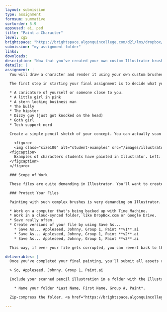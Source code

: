 ```yaml
---
layout: submission
type: assignment
formsum: summative
sortorder: 5.9
appsused: ai, psd
title: "Paint a Character"
level: cg5
brightspace: "https://brightspace.algonquincollege.com/d2l/lms/dropbox/user/folder_submit_files.d2l?db=543592&grpid=0&isprv=0&bp=0&ou=565781"
submission: "my-assignment-folder"
links:
downloads:
description: "Now that you've created your own custom Illustrator brushes, let's use them to create something wonderful. Paint a character in Illustrator using a variety of brushes and techniques."
details: | 
assignment: | 
  You will draw a character and render it using your own custom brushes in Illustrator.

  The first step in starting your final assignment is to decide what you're going to draw. You have the choice of character faces. It can be human or animal. They should be very distinctive. These are a few ideas:

  * A caricature of yourself or someone close to you.
  * A little girl in pink
  * A stern looking business man
  * The bully
  * The hipster
  * Dizzy guy (just got knocked on the head)
  * Goth girl
  * Tech support nerd

  Create a simple pencil sketch of your concept. You can actually scan it, then place it in Illustrator to trace it. This will be the base of your final illustration.

    <figure>
    <img class="size100" alt="student-examples" src="/images/illustrator-paint-a-character/student-examples.jpg">
  <figcaption>
    Examples of characters students have painted in Illustrator. Left: <a href="https://www.behance.net/hellachella" target="_blank" title="Chelle Lorenzen on Behance">Chelle Lorenzen</a>, 2016. Right: <a href="https://www.behance.net/domrichichi" target="_blank" title="Dom Richichi on Behance">Dom Richichi</a>, 2016
  </figcaption>
  </figure>

  ### Scope of Work

  These files are quite demanding in Illustrator. You'll want to create a beautiful, polished piece. On the flip-side, you don't want it to be too detailed. You'll need to create a simple, basic sketch, then go to town on the layering of the strokes. The stokes alone will make your file complex enough.

  ### Protect Your Files

  Painting with such complex brushes is very demanding on Illustrator. These are some tips to make sure you don't lose any work.

  * Work on a computer that's being backed up with Time Machine.
  * Work in a cloud-synced folder, like DropBox.com or Google Drive.
  * Save really often.
  * Create versions of your file by using Save As...
    * Save As... Appleseed, Johnny, Group 1, Paint **v1**.ai
    * Save As... Appleseed, Johnny, Group 1, Paint **v2**.ai
    * Save As... Appleseed, Johnny, Group 1, Paint **v3**.ai

  This way, if ever your file gets corrupted, you can revert back to the previous version. You won't lose all of your work.

deliverables: |
  Once you've completed your final painting, you'll submit all assets related to the project. Submit your Illustrator document named *Last Name, First Name, Group #, Paint.ai*.

  > So, Appleseed, Johnny, Group 1, Paint.ai

  Include your scanned pencil illustration in a folder with the Illustrator document.

    * Name your folder *Last Name, First Name, Group #, Paint*.

  Zip-compress the folder, <a href="https://brightspace.algonquincollege.com/d2l/lms/dropbox/user/folder_submit_files.d2l?db=86520&grpid=0&isprv=0&bp=0&ou=92682" title="Submit a zip-compressed file to this page.">then submit to this Brightspace page</a>.

---
```


